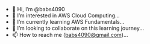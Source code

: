 - 👋 Hi, I’m @babs4090
- 👀 I’m interested in AWS Cloud Computing...
- 🌱 I’m currently learning AWS Fundamentals...
- 💞️ I’m looking to collaborate on this learning journey...
- 📫 How to reach me (babs4090@gmail.com)...

<!---
babs4090/babs4090 is a ✨ special ✨ repository because its `README.md` (this file) appears on your GitHub profile.
You can click the Preview link to take a look at your changes.
--->

